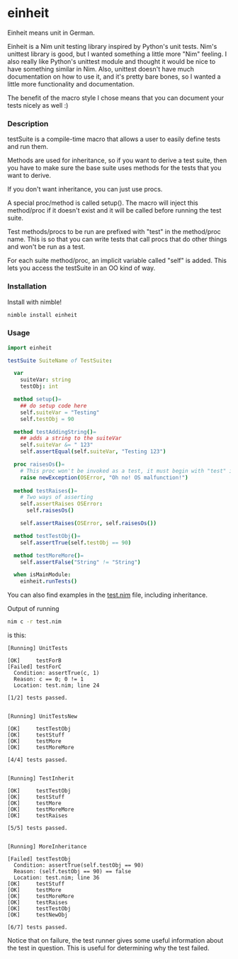 # einheit

Einheit means unit in German.

Einheit is a Nim unit testing library inspired by Python's unit tests. Nim's unittest library is good, but I wanted something a little more "Nim" feeling. I also really like Python's unittest module and thought it would be nice to have something similar in Nim. Also, unittest doesn't have much documentation on how to use it, and it's pretty bare bones, so I wanted a little more functionality and documentation.

The benefit of the macro style I chose means that you can document your tests nicely as well :)

### Description
testSuite is a compile-time macro that allows a user to easily define tests and run them.

Methods are used for inheritance, so if you want to derive a test suite, then you have to make sure the base suite uses methods for the tests that you want to derive.

If you don't want inheritance, you can just use procs.

A special proc/method is called setup(). The macro will inject this method/proc if it doesn't exist and it will be called before running the test suite.

Test methods/procs to be run are prefixed with "test" in the method/proc name. This is so that you can write tests that call procs that do other things and won't be run as a test.

For each suite method/proc, an implicit variable called "self" is added. This lets you access the testSuite in an OO kind of way.

### Installation

Install with nimble!

```bash
nimble install einheit
```

### Usage

```nim
import einheit

testSuite SuiteName of TestSuite:

  var
    suiteVar: string
    testObj: int

  method setup()=
    ## do setup code here
    self.suiteVar = "Testing"
    self.testObj = 90

  method testAddingString()=
    ## adds a string to the suiteVar
    self.suiteVar &= " 123"
    self.assertEqual(self.suiteVar, "Testing 123")

  proc raisesOs()=
    # This proc won't be invoked as a test, it must begin with "test" in lowercase
    raise newException(OSError, "Oh no! OS malfunction!")
  
  method testRaises()=
    # Two ways of asserting
    self.assertRaises OSError:
      self.raisesOs()

    self.assertRaises(OSError, self.raisesOs())

  method testTestObj()=
    self.assertTrue(self.testObj == 90)

  method testMoreMore()=
    self.assertFalse("String" != "String")

  when isMainModule:
    einheit.runTests()
```

You can also find examples in the [test.nim](test.nim) file, including inheritance.


Output of running

```bash
nim c -r test.nim
```

is this:

```
[Running] UnitTests

[OK]     testForB
[Failed] testForC
  Condition: assertTrue(c, 1)
  Reason: c == 0; 0 != 1
  Location: test.nim; line 24

[1/2] tests passed.


[Running] UnitTestsNew

[OK]     testTestObj
[OK]     testStuff
[OK]     testMore
[OK]     testMoreMore

[4/4] tests passed.


[Running] TestInherit

[OK]     testTestObj
[OK]     testStuff
[OK]     testMore
[OK]     testMoreMore
[OK]     testRaises

[5/5] tests passed.


[Running] MoreInheritance

[Failed] testTestObj
  Condition: assertTrue(self.testObj == 90)
  Reason: (self.testObj == 90) == false
  Location: test.nim; line 36
[OK]     testStuff
[OK]     testMore
[OK]     testMoreMore
[OK]     testRaises
[OK]     testTestObj
[OK]     testNewObj

[6/7] tests passed.
```

Notice that on failure, the test runner gives some useful information about the test in question. This is useful for determining why the test failed.

